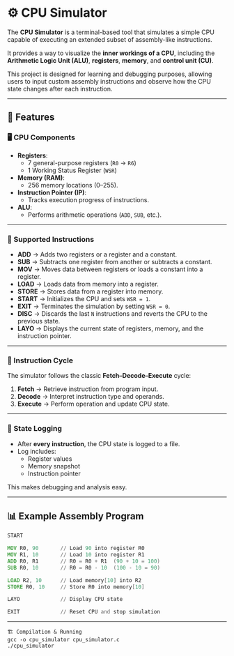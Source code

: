 # ⚙️ CPU Simulator

The **CPU Simulator** is a terminal-based tool that simulates a simple CPU capable of executing an extended subset of assembly-like instructions.  

It provides a way to visualize the **inner workings of a CPU**, including the **Arithmetic Logic Unit (ALU)**, **registers**, **memory**, and **control unit (CU)**.  

This project is designed for learning and debugging purposes, allowing users to input custom assembly instructions and observe how the CPU state changes after each instruction.

---

## 🚀 Features

### 🖥️ CPU Components
- **Registers**:  
  - 7 general-purpose registers (`R0` → `R6`)  
  - 1 Working Status Register (`WSR`)  
- **Memory (RAM)**:  
  - 256 memory locations (0–255).  
- **Instruction Pointer (IP)**:  
  - Tracks execution progress of instructions.  
- **ALU**:  
  - Performs arithmetic operations (`ADD`, `SUB`, etc.).  

---

### 📜 Supported Instructions

- **ADD** → Adds two registers or a register and a constant.  
- **SUB** → Subtracts one register from another or subtracts a constant.  
- **MOV** → Moves data between registers or loads a constant into a register.  
- **LOAD** → Loads data from memory into a register.  
- **STORE** → Stores data from a register into memory.  
- **START** → Initializes the CPU and sets `WSR = 1`.  
- **EXIT** → Terminates the simulation by setting `WSR = 0`.  
- **DISC** → Discards the last `N` instructions and reverts the CPU to the previous state.  
- **LAYO** → Displays the current state of registers, memory, and the instruction pointer.  

---

### 🔄 Instruction Cycle
The simulator follows the classic **Fetch–Decode–Execute** cycle:
1. **Fetch** → Retrieve instruction from program input.  
2. **Decode** → Interpret instruction type and operands.  
3. **Execute** → Perform operation and update CPU state.  

---

### 📝 State Logging
- After **every instruction**, the CPU state is logged to a file.  
- Log includes:
  - Register values  
  - Memory snapshot  
  - Instruction pointer  

This makes debugging and analysis easy.  

---

## 📊 Example Assembly Program

```asm
START

MOV R0, 90       // Load 90 into register R0
MOV R1, 10       // Load 10 into register R1
ADD R0, R1       // R0 = R0 + R1  (90 + 10 = 100)
SUB R0, 10       // R0 = R0 - 10  (100 - 10 = 90)

LOAD R2, 10      // Load memory[10] into R2
STORE R0, 10     // Store R0 into memory[10]

LAYO             // Display CPU state

EXIT             // Reset CPU and stop simulation
```

---

```
🏗️ Compilation & Running
gcc -o cpu_simulator cpu_simulator.c
./cpu_simulator
```
